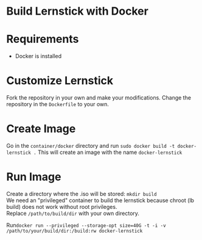 # Build Lernstick with Docker

# Requirements
 - Docker is installed

# Customize Lernstick
Fork the repository in your own and make your modifications. 
Change the repository in the `Dockerfile` to your own.
 
# Create Image
Go in the `container/docker` directory and run `sudo docker build -t docker-lernstick .`
This will create an image with the name `docker-lernstick`

# Run Image
Create a directory where the .iso will be stored: `mkdir build` </br>
We need an "privileged" container to build the lernstick because chroot (lb build) does not work without root privileges. </br>
Replace `/path/to/build/dir` with your own directory.

Run`docker run --privileged --storage-opt size=40G -t -i -v /path/to/your/build/dir:/build:rw docker-lernstick`

